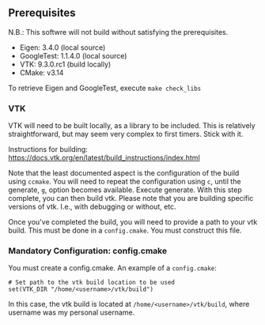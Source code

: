## Prerequisites
N.B.: This softwre will not build without satisfying the prerequisites.

- Eigen: 3.4.0 (local source)
- GoogleTest: 1.1.4.0 (local source)
- VTK: 9.3.0.rc1 (build locally)
- CMake: v3.14

To retrieve Eigen and GoogleTest, execute `make check_libs`

### VTK
VTK will need to be built locally, as a library to be included. This is relatively straightforward, but may seem very complex to first timers. Stick with it.

Instructions for building: https://docs.vtk.org/en/latest/build_instructions/index.html

Note that the least documented aspect is the configuration of the build using `ccmake`. You will need to repeat the configuration using `c`, until the generate, `g`, option becomes available. Execute generate. With this step complete, you can then build vtk. Please note that you are building specific versions of vtk. I.e., with debugging or without, etc.

Once you've completed the build, you will need to provide a path to your vtk build. This must be done in a `config.cmake`. You must construct this file.

### Mandatory Configuration: config.cmake
You must create a config.cmake. An example of a `config.cmake`:
```
# Set path to the vtk build location to be used
set(VTK_DIR "/home/<username>/vtk/build")
```
In this case, the vtk build is located at `/home/<username>/vtk/build`, where username was my personal username.